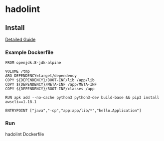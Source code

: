 # hadolint



## Install
[Detailed Guide](https://github.com/hadolint/hadolint#install)


### Example Dockerfile

```
FROM openjdk:8-jdk-alpine

VOLUME /tmp
ARG DEPENDENCY=target/dependency
COPY ${DEPENDENCY}/BOOT-INF/lib /app/lib
COPY ${DEPENDENCY}/META-INF /app/META-INF
COPY ${DEPENDENCY}/BOOT-INF/classes /app

RUN apk add --no-cache python3 python3-dev build-base && pip3 install awscli==1.18.1

ENTRYPOINT ["java","-cp","app:app/lib/*","hello.Application"]
```

### Run

hadolint Dockerfile
